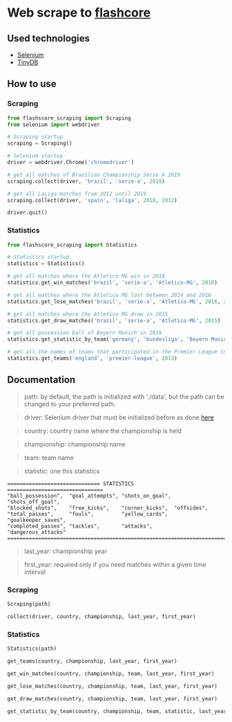 # Web scrape to [flashcore](flashscore.com)

## Used technologies

- [Selenium](https://selenium-python.readthedocs.io/)
- [TinyDB](https://tinydb.readthedocs.io/en/latest/)

## How to use 

### Scraping

```python
from flashscore_scraping import Scraping
from selenium import webdriver

# Scraping startup
scraping = Scraping()

# Selenium startup
driver = webdriver.Chrome('chromedriver')

# get all matches of Brazilian Championship Serie A 2019
scraping.collect(driver, 'brazil', 'serie-a', 2019)

# get all LaLiga matches from 2012 until 2019
scraping.collect(driver, 'spain', 'laliga', 2018, 2012)

driver.quit()
```

### Statistics

```python
from flashscore_scraping import Statistics

# Statistics startup
statistics = Statistics()

# get all matches where the Atletico MG win in 2018
statistics.get_win_matches('brazil', 'serie-a', 'Atletico-MG', 2018)

# get all matches where the Atletico MG lost between 2014 and 2016
statistics.get_lose_matches('brazil', 'serie-a', 'Atletico-MG', 2016, 2014)

# get all matches where the Atletico MG draw in 2015
statistics.get_draw_matches('brazil', 'serie-a', 'Atletico-MG', 2015)

# get all possession ball of Bayern Munich in 2019
statistics.get_statistic_by_team('germany', 'bundesliga', 'Bayern Munich', statistic, 2017)

# get all the names of teams that participated in the Premier League in 2019
statistics.get_teams('england', 'premier-league', 2013)
```

## Documentation

> path: by default, the path is initialized with './data', but the path can be changed to your preferred path.

> driver: Selenium driver that must be initialized before as done [here](https://selenium-python.readthedocs.io/getting-started.html)

> country: country name where the championship is held

> championship: championship name

> team: team name

> statistic: one this statistics

    ============================== STATISTICS ===============================
    "ball_possession",  "goal_attempts", "shots_on_goal", "shots_off_goal", 
    "blocked_shots",    "free_kicks",    "corner_kicks",  "offsides", 
    "total_passes",     "fouls",         "yellow_cards",  "goalkeeper_saves", 
    "completed_passes", "tackles",       "attacks",       "dangerous_attacks" 
    =========================================================================

> last_year: championship year

> first_year: required only if you need matches within a given time interval


### Scraping

```python
Scraping(path)

collect(driver, country, championship, last_year, first_year)
```

### Statistics

```python
Statistics(path)

get_teams(country, championship, last_year, first_year)

get_win_matches(country, championship, team, last_year, first_year)

get_lose_matches(country, championship, team, last_year, first_year)

get_draw_matches(country, championship, team, last_year, first_year)

get_statistic_by_team(country, championship, team, statistic, last_year, first_year)
```
